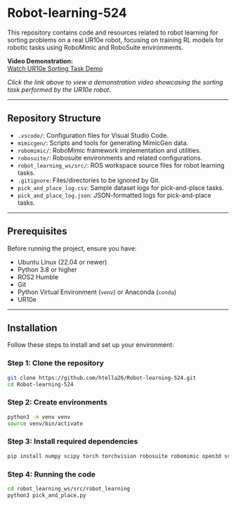 # Robot-learning-524

This repository contains code and resources related to robot learning for sorting problems on a real UR10e robot, focusing on training RL models for robotic tasks using RoboMimic and RoboSuite environments.

**Video Demonstration:**  
[Watch UR10e Sorting Task Demo](./robot_learning_ws/src/robot_learning/data/videos/real_recording_1.mp4)

*Click the link above to view a demonstration video showcasing the sorting task performed by the UR10e robot.*

---


## Repository Structure

- `.vscode/`: Configuration files for Visual Studio Code.
- `mimicgen/`: Scripts and tools for generating MimicGen data.
- `robomimic/`: RoboMimic framework implementation and utilities.
- `robosuite/`: Robosuite environments and related configurations.
- `robot_learning_ws/src/`: ROS workspace source files for robot learning tasks.
- `.gitignore`: Files/directories to be ignored by Git.
- `pick_and_place_log.csv`: Sample dataset logs for pick-and-place tasks.
- `pick_and_place_log.json`: JSON-formatted logs for pick-and-place tasks.

---

## Prerequisites

Before running the project, ensure you have:

- Ubuntu Linux (22.04 or newer)
- Python 3.8 or higher
- ROS2 Humble
- Git
- Python Virtual Environment (`venv`) or Anaconda (`conda`)
- UR10e

---

## Installation

Follow these steps to install and set up your environment:

### Step 1: Clone the repository
```bash
git clone https://github.com/htella26/Robot-learning-524.git
cd Robot-learning-524
```
### Step 2: Create environments
```bash
python3 -m venv venv
source venv/bin/activate
```
### Step 3: Install required dependencies
```bash
pip install numpy scipy torch torchvision robosuite robomimic open3d scikit-learn
```
### Step 4: Running the code
```bash
cd robot_learning_ws/src/robot_learning
python3 pick_and_place.py

